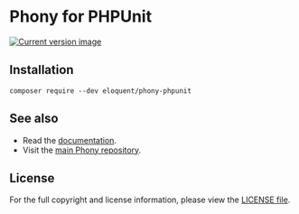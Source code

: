 # Phony for PHPUnit

[![Current version image][version-image]][current version]

[current version]: https://packagist.org/packages/eloquent/phony-phpunit
[version-image]: https://img.shields.io/packagist/v/eloquent/phony-phpunit.svg?style=flat-square "This project uses semantic versioning"

## Installation

    composer require --dev eloquent/phony-phpunit

## See also

- Read the [documentation].
- Visit the [main Phony repository].

[documentation]: http://eloquent-software.com/phony/latest/
[main phony repository]: https://github.com/eloquent/phony

## License

For the full copyright and license information, please view the [LICENSE file].

[license file]: LICENSE
